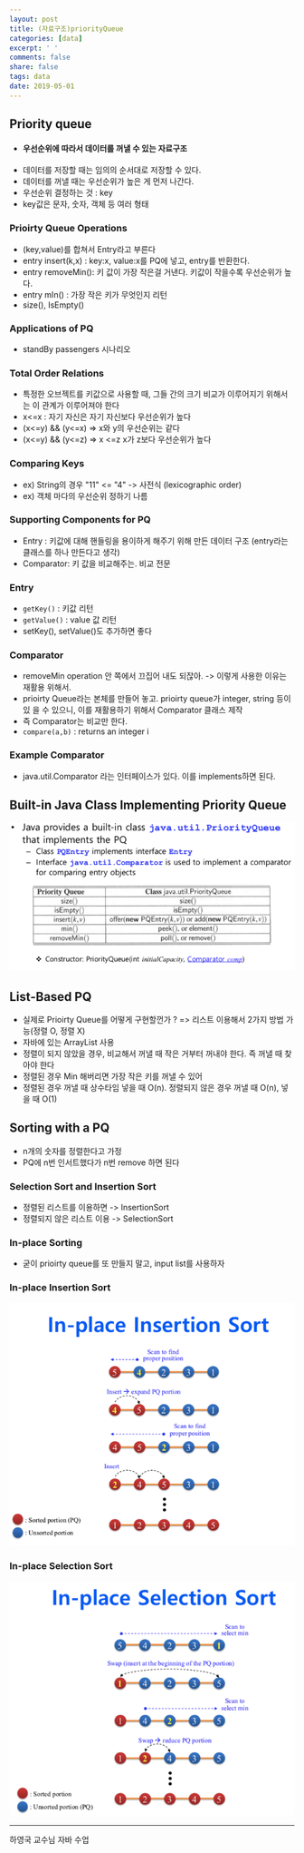 ```yaml
---
layout: post
title: (자료구조)priorityQueue
categories: [data]
excerpt: ' '
comments: false
share: false
tags: data
date: 2019-05-01
---
```


## Priority queue

- #### 우선순위에 따라서 데이터를 꺼낼 수 있는 자료구조
- 데이터를 저장할 때는 임의의 순서대로 저장할 수 있다.
- 데이터를 꺼낼 때는 우선순위가 높은 게 먼저 나간다.
- 우선순위 결정하는 것 : key
- key값은 문자, 숫자, 객체 등 여러 형태

### Prioirty Queue Operations

- (key,value)를 합쳐서 Entry라고 부른다
- entry insert(k,x) : key:x, value:x를 PQ에 넣고, entry를 반환한다.
- entry removeMin(): 키 값이 가장 작은걸 거낸다. 키값이 작을수록 우선순위가 높다.
- entry mIn() : 가장 작은 키가 무엇인지 리턴
- size(), IsEmpty()

### Applications of PQ

- standBy passengers 시나리오

### Total Order Relations

- 특정한 오브젝트를 키값으로 사용할 때, 그들 간의 크기 비교가 이루어지기 위해서는 이 관계가 이루어져야 한다
- x<=x : 자기 자신은 자기 자신보다 우선순위가 높다
- (x<=y) && (y<=x) => x와 y의 우선순위는 같다
- (x<=y) && (y<=z) => x <=z x가 z보다 우선순위가 높다

### Comparing Keys

- ex) String의 경우 "11" <= "4" -> 사전식 (lexicographic order)
- ex) 객체 마다의 우선순위 정하기 나름

### Supporting Components for PQ

- Entry : 키값에 대해 핸들링을 용이하게 해주기 위해 만든 데이터 구조 (entry라는 클래스를 하나 만든다고 생각)
- Comparator: 키 값을 비교해주는. 비교 전문

### Entry

- `getKey()` : 키값 리턴
- `getValue()` : value 값 리턴
- setKey(), setValue()도 추가하면 좋다

### Comparator

- removeMin operation 안 쪽에서 끄집어 내도 되잖아. -> 이렇게 사용한 이유는 재활용 위해서.
- prioirty Queue라는 본체를 만들어 놓고. prioirty queue가 integer, string 등이 있 을 수 있으니, 이를 재활용하기 위해서 Comparator 클래스 제작
- 즉 Comparator는 비교만 한다.
- `compare(a,b)` : returns an integer i

### Example Comparator

- java.util.Comparator 라는 인터페이스가 있다. 이를 implements하면 된다.

## Built-in Java Class Implementing Priority Queue

![No Image](/assets/posts/20190501/7.png)

## List-Based PQ

- 실제로 Prioirty Queue를 어떻게 구현할껀가 ? => 리스트 이용해서 2가지 방법 가능(정렬 O, 정렬 X)
- 자바에 있는 ArrayList 사용
- 정렬이 되지 않았을 경우, 비교해서 꺼낼 때 작은 거부터 꺼내야 한다. 즉 꺼낼 때 찾아야 한다
- 정렬된 경우 Min 해버리면 가장 작은 키를 꺼낼 수 있어
- 정렬된 경우 꺼낼 때 상수타임 넣을 때 O(n). 정렬되지 않은 경우 꺼낼 때 O(n), 넣을 때 O(1)

## Sorting with a PQ

- n개의 숫자를 정렬한다고 가정
- PQ에 n번 인서트했다가 n번 remove 하면 된다

### Selection Sort and Insertion Sort

- 정렬된 리스트를 이용하면 -> InsertionSort
- 정렬되지 않은 리스트 이용 -> SelectionSort

### In-place Sorting

- 굳이 prioirty queue를 또 만들지 말고, input list를 사용하자

### In-place Insertion Sort

![No Image](/assets/posts/20190501/8.png)

### In-place Selection Sort

![No Image](/assets/posts/20190501/9.png)

---

하영국 교수님 자바 수업
